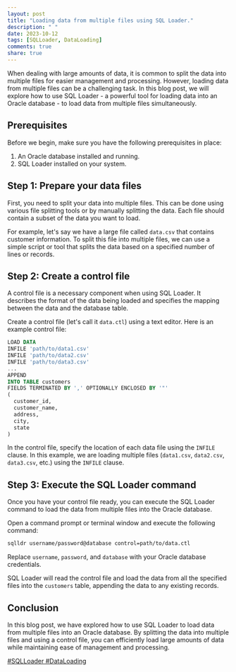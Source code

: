```yaml
---
layout: post
title: "Loading data from multiple files using SQL Loader."
description: " "
date: 2023-10-12
tags: [SQLLoader, DataLoading]
comments: true
share: true
---
```


When dealing with large amounts of data, it is common to split the data into multiple files for easier management and processing. However, loading data from multiple files can be a challenging task. In this blog post, we will explore how to use SQL Loader - a powerful tool for loading data into an Oracle database - to load data from multiple files simultaneously.

## Prerequisites

Before we begin, make sure you have the following prerequisites in place:

1. An Oracle database installed and running.
2. SQL Loader installed on your system.

## Step 1: Prepare your data files

First, you need to split your data into multiple files. This can be done using various file splitting tools or by manually splitting the data. Each file should contain a subset of the data you want to load.

For example, let's say we have a large file called `data.csv` that contains customer information. To split this file into multiple files, we can use a simple script or tool that splits the data based on a specified number of lines or records.

## Step 2: Create a control file

A control file is a necessary component when using SQL Loader. It describes the format of the data being loaded and specifies the mapping between the data and the database table.

Create a control file (let's call it `data.ctl`) using a text editor. Here is an example control file:

```sql
LOAD DATA
INFILE 'path/to/data1.csv'
INFILE 'path/to/data2.csv'
INFILE 'path/to/data3.csv'
...
APPEND
INTO TABLE customers
FIELDS TERMINATED BY ',' OPTIONALLY ENCLOSED BY '"'
(
  customer_id,
  customer_name,
  address,
  city,
  state
)
```

In the control file, specify the location of each data file using the `INFILE` clause. In this example, we are loading multiple files (`data1.csv`, `data2.csv`, `data3.csv`, etc.) using the `INFILE` clause.

## Step 3: Execute the SQL Loader command

Once you have your control file ready, you can execute the SQL Loader command to load the data from multiple files into the Oracle database.

Open a command prompt or terminal window and execute the following command:

```bash
sqlldr username/password@database control=path/to/data.ctl
```

Replace `username`, `password`, and `database` with your Oracle database credentials.

SQL Loader will read the control file and load the data from all the specified files into the `customers` table, appending the data to any existing records.

## Conclusion

In this blog post, we have explored how to use SQL Loader to load data from multiple files into an Oracle database. By splitting the data into multiple files and using a control file, you can efficiently load large amounts of data while maintaining ease of management and processing.

[#SQLLoader #DataLoading](www.example.com)